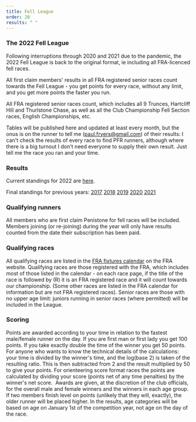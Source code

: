 ```yaml
---
title: Fell League
order: 20
results: " "
---
```

### The 2022 Fell League

Following interruptions through 2020 and 2021 due to the pandemic, the 2022 Fell League is back to the original format, ie including all FRA-licenced fell races.

All first claim members' results in all FRA registered senior races count towards the Fell League - you get points for every race, without any limit, and you get more points the faster you run.

All FRA registered senior races count, which includes all 9 Trunces, Hartcliff Hill and Thurlstone Chase, as well as all the Club Championship Fell Section races, English Championships, etc.

Tables will be published here and updated at least every month, but the onus is on the runner to tell me ([paul.fryers@gmail.com](mailto:paul.fryers@gmail.com)) of their results: I can't check the results of every race to find PFR runners, although where there is a big turnout I don't need everyone to supply their own result. Just tell me the race you ran and your time.

### Results

Current standings for 2022 are [here](http://results.pfrac.co.uk/FellLeague2022/Races.html).

Final standings for previous years: 
[2017](http://pfrac.co.uk/wp-content/uploads/2018/01/Fell-League-2017-Results.pdf)
[2018](http://results.pfrac.co.uk/FellLeague2018/Races.html)
[2019](http://results.pfrac.co.uk/FellLeague2019/Races.html)
[2020](http://results.pfrac.co.uk/FellLeague2020/Races.html)
[2021](http://results.pfrac.co.uk/FellLeague2021/Races.html)

### Qualifying runners

All members who are first claim Penistone for fell races will be included. Members joining (or re-joining) during the year will only have results counted from the date their subscription has been paid.

### Qualifying races

All qualifying races are listed in the [FRA fixtures calendar](http://fellrunner.org.uk/races.php) on the FRA website. Qualifying races are those registered with the FRA, which includes most of those listed in the calendar - on each race page, if the title of the race is followed by (R) it is an FRA registered race and it will count towards our championship. (Some other races are listed in the FRA calendar for information but are not FRA registered races). Senior races are those with no upper age limit: juniors running in senior races (where permitted) will be included in the League.

### Scoring

Points are awarded according to your time in relation to the fastest male/female runner on the day. If you are first man or first lady you get 100 points. If you take exactly double the time of the winner you get 50 points. For anyone who wants to know the technical details of the calculations: your time is divided by the winner's time, and the log(base 2) is taken of the resulting ratio. This is then subtracted from 2 and the result multiplied by 50 to give your points. For orienteering score format races the points are calculated by dividing your score (points net of any time penalties) by the winner's net score.  Awards are given, at the discretion of the club officials, for the overall male and female winners and the winners in each age group. If two members finish level on points (unlikely that they will, exactly), the older runner will be placed higher. In the results, age categories will be based on age on January 1st of the competition year, not age on the day of the race.



